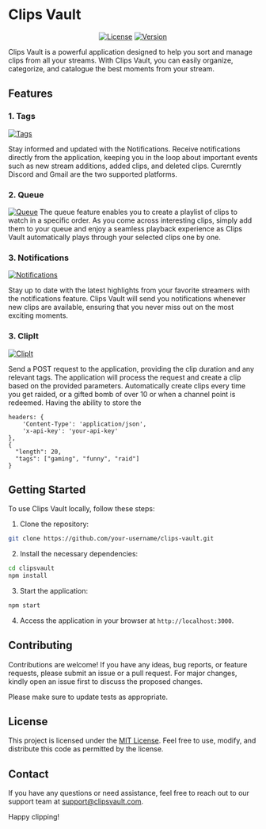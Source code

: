 # Clips Vault

<div align="center">
  <a href="https://opensource.org/licenses/MIT"><img src="https://img.shields.io/badge/license-MIT-blue.svg" alt="License"></a>
  <a href="#"><img src="https://img.shields.io/badge/version-1.0.0-orange.svg" alt="Version"></a>
</div>

Clips Vault is a powerful application designed to help you sort and manage clips from all your streams. With Clips Vault, you can easily organize, categorize, and catalogue the best moments from your stream.

## Features

### 1. Tags

[![Tags](https://img.shields.io/badge/feature-Tags-green.svg)]()

Stay informed and updated with the Notifications. Receive notifications directly from the application, keeping you in the loop about important events such as new stream additions, added clips, and deleted clips. Curerntly Discord and Gmail are the two supported platforms.

### 2. Queue

[![Queue](https://img.shields.io/badge/feature-Queue-blue.svg)]()
The queue feature enables you to create a playlist of clips to watch in a specific order. As you come across interesting clips, simply add them to your queue and enjoy a seamless playback experience as Clips Vault automatically plays through your selected clips one by one.

### 3. Notifications

[![Notifications](https://img.shields.io/badge/feature-Notifications-yellow.svg)]()

Stay up to date with the latest highlights from your favorite streamers with the notifications feature. Clips Vault will send you notifications whenever new clips are available, ensuring that you never miss out on the most exciting moments.

### 3. ClipIt

[![ClipIt](https://img.shields.io/badge/feature-ClipIt-red.svg)]()

Send a POST request to the application, providing the clip duration and any relevant tags. The application will process the request and create a clip based on the provided parameters. Automatically create clips every time you get raided, or a gifted bomb of over 10 or when a channel point is redeemed. Having the ability to store the

```
headers: {
    'Content-Type': 'application/json',
    'x-api-key': 'your-api-key'
},
{
  "length": 20,
  "tags": ["gaming", "funny", "raid"]
}
```

## Getting Started

To use Clips Vault locally, follow these steps:

1. Clone the repository:

```bash
git clone https://github.com/your-username/clips-vault.git
```

2. Install the necessary dependencies:

```bash
cd clipsvault
npm install
```

3. Start the application:

```bash
npm start
```

4. Access the application in your browser at `http://localhost:3000`.

## Contributing

Contributions are welcome! If you have any ideas, bug reports, or feature requests, please submit an issue or a pull request. For major changes, kindly open an issue first to discuss the proposed changes.

Please make sure to update tests as appropriate.

## License

This project is licensed under the [MIT License](https://opensource.org/licenses/MIT). Feel free to use, modify, and distribute this code as permitted by the license.

## Contact

If you have any questions or need assistance, feel free to reach out to our support team at support@clipsvault.com.

Happy clipping!

